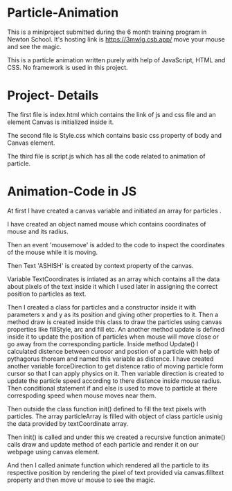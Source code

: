 # Particle-Animation

This is a miniproject submitted during the 6 month training program in Newton School.
It's hosting link is https://3mwlg.csb.app/  move your mouse and see the magic.

This is a particle animation written purely with help of JavaScript, HTML and CSS. 
No framework is used in this project.

# Project- Details

The first file is index.html which contains the link of js and css file and  an element Canvas is initialized inside it.

The second file is Style.css which contains basic css property of body and Canvas element.

The third file is script.js which has all the code related to animation of particle.

# Animation-Code in JS
At first I have created a canvas variable and initiated an array for particles .

I have created an object named mouse which contains coordinates of mouse and its radius.

Then an event 'mousemove' is added to the code to inspect the coordinates of the mouse while it is moving.

Then Text 'ASHISH' is created by context property of the canvas.

Variable TextCoordinates is intiated as an array which contains all the data about pixels of the text inside it which I used later in assigning the correct position to particles as text.

Then I created a class for particles and a constructor inside it with parameters x and y as its position and giving other properties to it.
Then a method draw is created inside this class to draw the particles using canvas properties like fillStyle, arc and fill etc.
An another method update is defined inside it to update the position of particles when mouse will move close or go away from the corresponding particle.
Inside method Update() I calculated distence between curosor and postion of a particle with help of pythagorus thoream and named this variable as distence.
I have created another variable forceDirection to get distence ratio of moving particle form cursor so that I can apply physics on it.
Then variable direction is created to update the particle speed according to there distence inside mouse radius.
Then conditional statement if and else is used to move to particle at there correspoding speed when mouse moves near them.

Then outside the class function init()  defined to fill the text pixels with particles. The array particleArray is filled with object of class particle usinig the data provided by textCoordinate array. 

Then init() is called and under this we created a recursive function animate()     calls draw and update method of each particle and render it on our webpage using canvas element.

And then I called animate function which rendered all the particle to its respective position by rendering the pixel of text provided via canvas.filltext property and then move ur mouse to see the magic.

